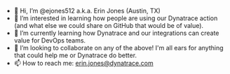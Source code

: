 - 👋 Hi, I’m @ejones512 a.k.a. Erin Jones (Austin, TX)
- 👀 I’m interested in learning how people are using our Dynatrace action (and what else we could share on GitHub that would be of value).
- 🌱 I’m currently learning how Dynatrace and our integrations can create value for DevOps teams.
- 💞️ I’m looking to collaborate on any of the above! I'm all ears for anything that could help me or Dynatrace do better.
- 📫 How to reach me: erin.jones@dynatrace.com 

<!---
ejones512/ejones512 is a ✨ special ✨ repository because its `README.md` (this file) appears on your GitHub profile.
You can click the Preview link to take a look at your changes.
--->
